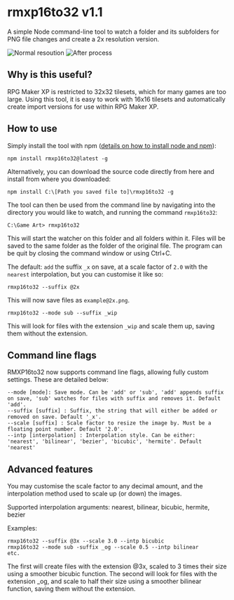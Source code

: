﻿# rmxp16to32 v1.1

A simple Node command-line tool to watch a folder and its subfolders for PNG file changes and create a 2x resolution version. 

![Normal resoution](https://raw.githubusercontent.com/boonzeet/rmxp16to32/master/example/example.png) ![After process](https://raw.githubusercontent.com/boonzeet/rmxp16to32/master/example/example_x.png)

## Why is this useful?

RPG Maker XP is restricted to 32x32 tilesets, which for many games are too large. Using this tool, it is easy to work with 16x16 tilesets and automatically create import versions for use within RPG Maker XP.

## How to use

Simply install the tool with npm ([details on how to install node and npm](https://blog.teamtreehouse.com/install-node-js-npm-windows)):
```
npm install rmxp16to32@latest -g
```

Alternatively, you can download the source code directly from here and install from where you downloaded:
```
npm install C:\[Path you saved file to]\rmxp16to32 -g
```

The tool can then be used from the command line by navigating into the directory you would like to watch, and running the command `rmxp16to32`:
```
C:\Game Art> rmxp16to32
```
This will start the watcher on this folder and all folders within it. Files will be saved to the same folder as the folder of the original file. The program can be quit by closing the command window or using Ctrl+C.

The default: `add` the suffix `_x` on save, at a scale factor of `2.0` with the `nearest` interpolation, but you can customise it like so:

```
rmxp16to32 --suffix @2x
```

This will now save files as `example@2x.png`.

```
rmxp16to32 --mode sub --suffix _wip
```

This will look for files with the extension `_wip` and scale them up, saving them without the extension.

## Command line flags

RMXP16to32 now supports command line flags, allowing fully custom settings. These are detailed below:

```
--mode [mode]: Save mode. Can be 'add' or 'sub', 'add' appends suffix on save, 'sub' watches for files with suffix and removes it. Default 'add'.
--suffix [suffix] : Suffix, the string that will either be added or removed on save. Default '_x'.
--scale [suffix] : Scale factor to resize the image by. Must be a floating point number. Default '2.0'.
--intp [interpolation] : Interpolation style. Can be either: 'nearest', 'bilinear', 'bezier', 'bicubic', 'hermite'. Default 'nearest'
```

## Advanced features

You may customise the scale factor to any decimal amount, and the interpolation method used to scale up (or down) the images.

Supported interpolation arguments: nearest, bilinear, bicubic, hermite, bezier

Examples:
```
rmxp16to32 --suffix @3x --scale 3.0 --intp bicubic
rmxp16to32 --mode sub -suffix _og --scale 0.5 --intp bilinear
etc.
```

The first will create files with the extension @3x, scaled to 3 times their size using a smoother bicubic function.
The second will look for files with the extension _og, and scale to half their size using a smoother bilinear function, saving them without the extension.
